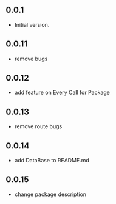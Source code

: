## 0.0.1

- Initial version.

## 0.0.11

- remove bugs

## 0.0.12

- add feature on Every Call for Package

## 0.0.13

- remove route bugs

## 0.0.14

- add DataBase to README.md

## 0.0.15

- change package description